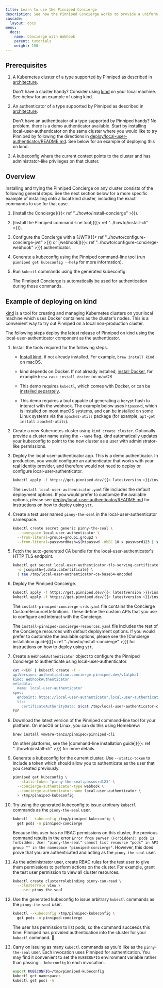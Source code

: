 ```yaml
---
title: Learn to use the Pinniped Concierge
description: See how the Pinniped Concierge works to provide a uniform login flow across different Kubernetes clusters.
cascade:
  layout: docs
menu:
  docs:
    name: Concierge with Webhook
    parent: tutorials
    weight: 100
---
```


## Prerequisites

1. A Kubernetes cluster of a type supported by Pinniped as described in [architecture](/docs/background/architecture).

   Don't have a cluster handy? Consider using [kind](https://kind.sigs.k8s.io/) on your local machine.
   See below for an example of using kind.

1. An authenticator of a type supported by Pinniped as described in [architecture](/docs/background/architecture).

   Don't have an authenticator of a type supported by Pinniped handy? No problem, there is a demo authenticator
   available. Start by installing local-user-authenticator on the same cluster where you would like to try Pinniped
   by following the directions in [deploy/local-user-authenticator/README.md](https://github.com/vmware-tanzu/pinniped/blob/main/deploy/local-user-authenticator/README.md).
   See below for an example of deploying this on kind.

1. A kubeconfig where the current context points to the cluster and has administrator-like
   privileges on that cluster.

## Overview

Installing and trying the Pinniped Concierge on any cluster consists of the following general steps. See the next section below
for a more specific example of installing onto a local kind cluster, including the exact commands to use for that case.

1. [Install the Concierge]({{< ref "../howto/install-concierge" >}}).
1. [Install the Pinniped command-line tool]({{< ref "../howto/install-cli" >}}).
1. Configure the Concierge with a
   [JWT]({{< ref "../howto/configure-concierge-jwt" >}}) or
   [webhook]({{< ref "../howto/configure-concierge-webhook" >}}) authenticator.
1. Generate a kubeconfig using the Pinniped command-line tool (run `pinniped get kubeconfig --help` for more information).
1. Run `kubectl` commands using the generated kubeconfig.

   The Pinniped Concierge is automatically be used for authentication during those commands.

## Example of deploying on kind

[kind](https://kind.sigs.k8s.io) is a tool for creating and managing Kubernetes clusters on your local machine
which uses Docker containers as the cluster's nodes. This is a convenient way to try out Pinniped on a local
non-production cluster.

The following steps deploy the latest release of Pinniped on kind using the local-user-authenticator component
as the authenticator.

1. Install the tools required for the following steps.

   - [Install kind](https://kind.sigs.k8s.io/docs/user/quick-start/), if not already installed. For example, `brew install kind` on macOS.

   - kind depends on Docker. If not already installed, [install Docker](https://docs.docker.com/get-docker/), for example `brew cask install docker` on macOS.

   - This demo requires `kubectl`, which comes with Docker, or can be [installed separately](https://kubernetes.io/docs/tasks/tools/install-kubectl/).

   - This demo requires a tool capable of generating a `bcrypt` hash to interact with
     the webhook. The example below uses `htpasswd`, which is installed on most macOS systems, and can be
     installed on some Linux systems via the `apache2-utils` package (for example, `apt-get install
     apache2-utils`).

1. Create a new Kubernetes cluster using `kind create cluster`. Optionally provide a cluster name using the `--name` flag.
   kind automatically updates your kubeconfig to point to the new cluster as a user with administrator-like permissions.

1. Deploy the local-user-authenticator app. This is a demo authenticator. In production, you would configure
   an authenticator that works with your real identity provider, and therefore would not need to deploy or configure local-user-authenticator.

    ```sh
    kubectl apply -f https://get.pinniped.dev/{{< latestversion >}}/install-local-user-authenticator.yaml
    ```

   The `install-local-user-authenticator.yaml` file includes the default deployment options.
   If you would prefer to customize the available options, please
   see [deploy/local-user-authenticator/README.md](https://github.com/vmware-tanzu/pinniped/blob/main/deploy/local-user-authenticator/README.md)
   for instructions on how to deploy using `ytt`.

1. Create a test user named `pinny-the-seal` in the local-user-authenticator namespace.

   ```sh
   kubectl create secret generic pinny-the-seal \
     --namespace local-user-authenticator \
     --from-literal=groups=group1,group2 \
     --from-literal=passwordHash=$(htpasswd -nbBC 10 x password123 | sed -e "s/^x://")
   ```

1. Fetch the auto-generated CA bundle for the local-user-authenticator's HTTP TLS endpoint.

   ```sh
   kubectl get secret local-user-authenticator-tls-serving-certificate --namespace local-user-authenticator \
     -o jsonpath={.data.caCertificate} \
     | tee /tmp/local-user-authenticator-ca-base64-encoded
   ```

1. Deploy the Pinniped Concierge.

   ```sh
   kubectl apply -f https://get.pinniped.dev/{{< latestversion >}}/install-pinniped-concierge-crds.yaml
   kubectl apply -f https://get.pinniped.dev/{{< latestversion >}}/install-pinniped-concierge-resources.yaml
   ```

   The `install-pinniped-concierge-crds.yaml` file contains the Concierge CustomResourceDefinitions.
   These define the custom APIs that you use to configure and interact with the Concierge.

   The `install-pinniped-concierge-resources.yaml` file includes the rest of the Concierge resources with default deployment options.
   If you would prefer to customize the available options, please see the [Concierge installation guide]({{< ref "../howto/install-concierge" >}})
   for instructions on how to deploy using `ytt`.

1. Create a `WebhookAuthenticator` object to configure the Pinniped Concierge to authenticate using local-user-authenticator.

    ```bash
    cat <<EOF | kubectl create -f -
    apiVersion: authentication.concierge.pinniped.dev/v1alpha1
    kind: WebhookAuthenticator
    metadata:
      name: local-user-authenticator
    spec:
      endpoint: https://local-user-authenticator.local-user-authenticator.svc/authenticate
      tls:
        certificateAuthorityData: $(cat /tmp/local-user-authenticator-ca-base64-encoded)
    EOF
    ```

1. Download the latest version of the Pinniped command-line tool for your platform.
   On macOS or Linux, you can do this using Homebrew:

   ```sh
   brew install vmware-tanzu/pinniped/pinniped-cli
   ```

   On other platforms, see the [command-line installation guide]({{< ref "../howto/install-cli" >}}) for more details.

1. Generate a kubeconfig for the current cluster. Use `--static-token` to include a token which should
   allow you to authenticate as the user that you created previously.

   ```sh
   pinniped get kubeconfig \
     --static-token "pinny-the-seal:password123" \
     --concierge-authenticator-type webhook \
     --concierge-authenticator-name local-user-authenticator \
     > /tmp/pinniped-kubeconfig
   ```

1. Try using the generated kubeconfig to issue arbitrary `kubectl` commands as
   the `pinny-the-seal` user.

   ```sh
   kubectl --kubeconfig /tmp/pinniped-kubeconfig \
     get pods -n pinniped-concierge
   ```

   Because this user has no RBAC permissions on this cluster, the previous command
   results in the error `Error from server (Forbidden): pods is forbidden: User "pinny-the-seal" cannot list resource "pods" in API group "" in the namespace "pinniped-concierge"`.
   However, this does prove that you are authenticated and acting as the `pinny-the-seal` user.

1. As the administrator user, create RBAC rules for the test user to give them permissions to perform actions on the cluster.
   For example, grant the test user permission to view all cluster resources.

   ```sh
   kubectl create clusterrolebinding pinny-can-read \
     --clusterrole view \
     --user pinny-the-seal
   ```

1. Use the generated kubeconfig to issue arbitrary `kubectl` commands as the `pinny-the-seal` user.

   ```sh
   kubectl --kubeconfig /tmp/pinniped-kubeconfig \
     get pods -n pinniped-concierge
   ```

   The user has permission to list pods, so the command succeeds this time.
   Pinniped has provided authentication into the cluster for your `kubectl` command. 🎉

1. Carry on issuing as many `kubectl` commands as you'd like as the `pinny-the-seal` user.
   Each invocation uses Pinniped for authentication.
   You may find it convenient to set the `KUBECONFIG` environment variable rather than passing `--kubeconfig` to each invocation.

   ```sh
   export KUBECONFIG=/tmp/pinniped-kubeconfig
   kubectl get namespaces
   kubectl get pods -A
   ```
